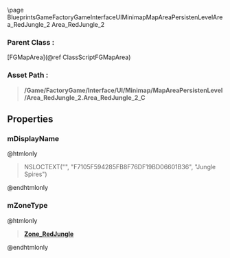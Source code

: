 \page BlueprintsGameFactoryGameInterfaceUIMinimapMapAreaPersistenLevelArea_RedJungle_2 Area_RedJungle_2
### Parent Class :
[FGMapArea](@ref ClassScriptFGMapArea)
### Asset Path :
<b><blockquote>/Game/FactoryGame/Interface/UI/Minimap/MapAreaPersistenLevel/Area_RedJungle_2.Area_RedJungle_2_C</blockquote></b>
## Properties

### mDisplayName
@htmlonly
<blockquote>NSLOCTEXT("", "F7105F594285FB8F76DF19BD06601B36", "Jungle Spires")</blockquote>
@endhtmlonly

### mZoneType
@htmlonly
<b><a href="_blueprints_game_factory_game-shared_audio_music_zone__red_jungle.html"><blockquote>Zone_RedJungle</blockquote></a></b>
@endhtmlonly

